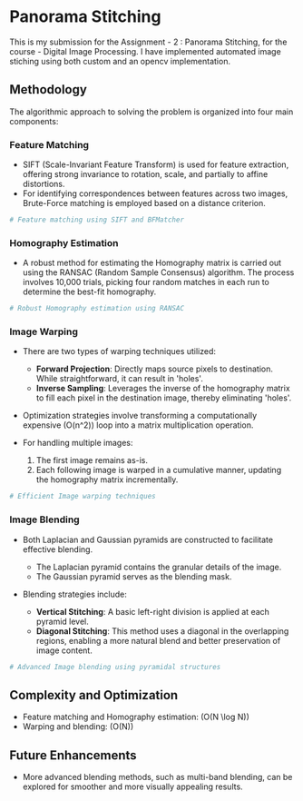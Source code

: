 #  Panorama Stitching

This is my submission for the Assignment - 2 : Panorama Stitching, for the course - Digital Image Processing. I have implemented automated image stiching using both custom and an opencv implementation. 

## Methodology

The algorithmic approach to solving the problem is organized into four main components:

### Feature Matching
- SIFT (Scale-Invariant Feature Transform) is used for feature extraction, offering strong invariance to rotation, scale, and partially to affine distortions.
- For identifying correspondences between features across two images, Brute-Force matching is employed based on a distance criterion.

```python
# Feature matching using SIFT and BFMatcher
```

### Homography Estimation
- A robust method for estimating the Homography matrix is carried out using the RANSAC (Random Sample Consensus) algorithm. The process involves 10,000 trials, picking four random matches in each run to determine the best-fit homography.

```python
# Robust Homography estimation using RANSAC
```

### Image Warping
- There are two types of warping techniques utilized:
    - **Forward Projection**: Directly maps source pixels to destination. While straightforward, it can result in 'holes'.
    - **Inverse Sampling**: Leverages the inverse of the homography matrix to fill each pixel in the destination image, thereby eliminating 'holes'.

- Optimization strategies involve transforming a computationally expensive \(O(n^2)\) loop into a matrix multiplication operation.
- For handling multiple images:
    1. The first image remains as-is.
    2. Each following image is warped in a cumulative manner, updating the homography matrix incrementally.

```python
# Efficient Image warping techniques
```

### Image Blending
- Both Laplacian and Gaussian pyramids are constructed to facilitate effective blending.
    - The Laplacian pyramid contains the granular details of the image.
    - The Gaussian pyramid serves as the blending mask.

- Blending strategies include:
    - **Vertical Stitching**: A basic left-right division is applied at each pyramid level.
    - **Diagonal Stitching**: This method uses a diagonal in the overlapping regions, enabling a more natural blend and better preservation of image content.

```python
# Advanced Image blending using pyramidal structures
```

## Complexity and Optimization
- Feature matching and Homography estimation: \(O(N \log N)\)
- Warping and blending: \(O(N)\)

## Future Enhancements
- More advanced blending methods, such as multi-band blending, can be explored for smoother and more visually appealing results.

